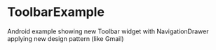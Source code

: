 ToolbarExample
==============

Android example showing new Toolbar widget with NavigationDrawer applying new design pattern (like Gmail)
